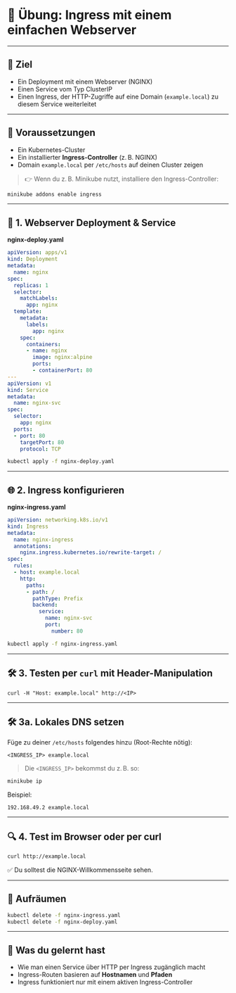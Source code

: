 
# 🧪 Übung: Ingress mit einem einfachen Webserver

---

## 🎯 Ziel

* Ein Deployment mit einem Webserver (NGINX)
* Einen Service vom Typ ClusterIP
* Einen Ingress, der HTTP-Zugriffe auf eine Domain (`example.local`) zu diesem Service weiterleitet

---

## 🧰 Voraussetzungen

* Ein Kubernetes-Cluster
* Ein installierter **Ingress-Controller** (z. B. NGINX)
* Domain `example.local` per `/etc/hosts` auf deinen Cluster zeigen

> 👉 Wenn du z. B. Minikube nutzt, installiere den Ingress-Controller:

```bash
minikube addons enable ingress
```

---

## 🧱 1. Webserver Deployment & Service

**nginx-deploy.yaml**

```yaml
apiVersion: apps/v1
kind: Deployment
metadata:
  name: nginx
spec:
  replicas: 1
  selector:
    matchLabels:
      app: nginx
  template:
    metadata:
      labels:
        app: nginx
    spec:
      containers:
      - name: nginx
        image: nginx:alpine
        ports:
        - containerPort: 80
---
apiVersion: v1
kind: Service
metadata:
  name: nginx-svc
spec:
  selector:
    app: nginx
  ports:
  - port: 80
    targetPort: 80
    protocol: TCP
```

```bash
kubectl apply -f nginx-deploy.yaml
```

---

## 🌐 2. Ingress konfigurieren

**nginx-ingress.yaml**

```yaml
apiVersion: networking.k8s.io/v1
kind: Ingress
metadata:
  name: nginx-ingress
  annotations:
    nginx.ingress.kubernetes.io/rewrite-target: /
spec:
  rules:
  - host: example.local
    http:
      paths:
      - path: /
        pathType: Prefix
        backend:
          service:
            name: nginx-svc
            port:
              number: 80
```

```bash
kubectl apply -f nginx-ingress.yaml
```

---

## 🛠️ 3. Testen per `curl` mit Header-Manipulation

`curl -H "Host: example.local" http://<IP>`

---
## 🛠️ 3a. Lokales DNS setzen

Füge zu deiner `/etc/hosts` folgendes hinzu (Root-Rechte nötig):

```text
<INGRESS_IP> example.local
```

> Die `<INGRESS_IP>` bekommst du z. B. so:

```bash
minikube ip
```

Beispiel:

```text
192.168.49.2 example.local
```

---

## 🔍 4. Test im Browser oder per curl

```bash
curl http://example.local
```

✅ Du solltest die NGINX-Willkommensseite sehen.

---

## 🧹 Aufräumen

```bash
kubectl delete -f nginx-ingress.yaml
kubectl delete -f nginx-deploy.yaml
```

---

## 🧠 Was du gelernt hast

* Wie man einen Service über HTTP per Ingress zugänglich macht
* Ingress-Routen basieren auf **Hostnamen** und **Pfaden**
* Ingress funktioniert nur mit einem aktiven Ingress-Controller
